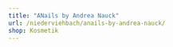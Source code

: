 ```yaml
---
title: "ANails by Andrea Nauck"
url: /niederviehbach/anails-by-andrea-nauck/
shop: Kosmetik
---
```

